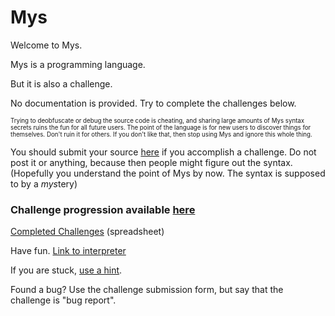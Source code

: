 # Mys
Welcome to Mys.

Mys is a programming language.

But it is also a challenge.

No documentation is provided. Try to complete the challenges below.

<sub><sup>Trying to deobfuscate or debug the source code is cheating, and sharing large amounts of Mys syntax secrets ruins the fun for all future users. The point of the language is for new users to discover things for themselves. Don't ruin it for others. If you don't like that, then stop using Mys and ignore this whole thing.</sup></sub>

You should submit your source [here](https://goo.gl/forms/aLqKzsJaF54SBiBP2) if you accomplish a challenge. Do not post it or anything, because then people might figure out the syntax. (Hopefully you understand the point of Mys by now. The syntax is supposed to by a *mys*tery)

### Challenge progression available [here](https://legend-of-iphoenix.github.io/Mys/challenges.html)


[Completed Challenges](https://docs.google.com/spreadsheets/d/1-9wV0dQFavWaymWsuEeQLrW9NkG5wSrWx_8kf0gQRHc) (spreadsheet)

Have fun. [Link to interpreter](https://legend-of-iphoenix.github.io/Mys/)

If you are stuck, [use a hint](https://legend-of-iphoenix.github.io/Mys/hints).

Found a bug? Use the challenge submission form, but say that the challenge is "bug report".
